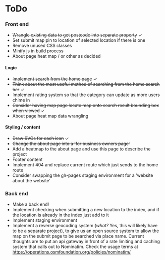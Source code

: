 # ToDo

### Front end

+ ~~Wrangle existing data to get postcode into separate property~~ ✓
+ Set submit map pin to location of selected location if there is one
+ Remove unused CSS classes
+ Minify js in build process
+ About page heat map / or other as decided

#### Logic

+ ~~Implement search from the home page~~ ✓
+ ~~Think about the most useful method of searching from the home search bar~~ ✓
+ Implement rating system so that the category can update as more users chime in
+ ~~Consider having map page locate map onto search result bounding box when viewed~~ ✓
+ About page heat map data wrangling

#### Styling / content

+ ~~Draw SVGs for each icon~~ ✓
+ ~~Change the about page into a 'for business owners page'~~
+ Add a heatmap to the about page and use this page to describe the project
+ Footer content
+ Implement 404 and replace current route which just sends to the home route
+ Consider swapping the gh-pages staging environment for a 'website about the website'

### Back end

+ Make a back end!
+ Implement checking when submitting a new location to the index, and if the location is already in the index
just add to it
+ Implement staging environment
+ Implement a reverse geocoding system (*what?* Yes, this will likely have to be a separate project), to 
    give us an open source system to allow the map on the submit page to be searched via place name. Current
    thoughts are to put an api gateway in front of a rate limiting and caching system that calls out to Nominatim.
    Check the usage terms at https://operations.osmfoundation.org/policies/nominatim/